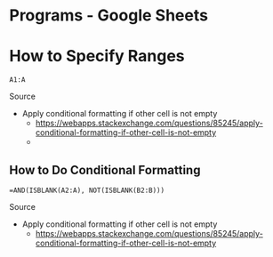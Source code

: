 # Programs - Google Sheets

# How to Specify Ranges

```
A1:A
```

Source

- Apply conditional formatting if other cell is not empty
  - https://webapps.stackexchange.com/questions/85245/apply-conditional-formatting-if-other-cell-is-not-empty
  - 
## How to Do Conditional Formatting

```
=AND(ISBLANK(A2:A), NOT(ISBLANK(B2:B)))
```

Source

- Apply conditional formatting if other cell is not empty
  - https://webapps.stackexchange.com/questions/85245/apply-conditional-formatting-if-other-cell-is-not-empty
